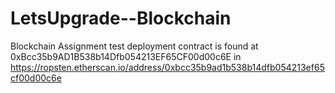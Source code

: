 # LetsUpgrade--Blockchain
Blockchain Assignment
test deployment contract is found at 0xBcc35b9AD1B538b14Dfb054213EF65CF00d00c6E in https://ropsten.etherscan.io/address/0xbcc35b9ad1b538b14dfb054213ef65cf00d00c6e
